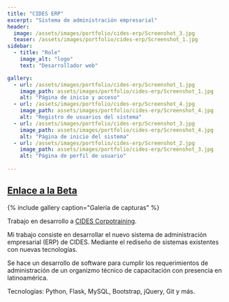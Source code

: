 ```yaml
---
title: "CIDES ERP"
excerpt: "Sistema de administración empresarial"
header:
  image: /assets/images/portfolio/cides-erp/Screenshot_3.jpg
  teaser: /assets/images/portfolio/cides-erp/Screenshot_1.jpg
sidebar:
  - title: "Role"    
    image_alt: "logo"
    text: "Desarrollador web"

gallery:
  - url: /assets/images/portfolio/cides-erp/Screenshot_1.jpg
    image_path: assets/images/portfolio/cides-erp/Screenshot_1.jpg
    alt: "Página de inicio y acceso"
  - url: /assets/images/portfolio/cides-erp/Screenshot_4.jpg
    image_path: assets/images/portfolio/cides-erp/Screenshot_4.jpg
    alt: "Registro de usuarios del sistema"
  - url: /assets/images/portfolio/cides-erp/Screenshot_3.jpg
    image_path: assets/images/portfolio/cides-erp/Screenshot_4.jpg
    alt: "Página de inicio del sistema"
  - url: /assets/images/portfolio/cides-erp/Screenshot_2.jpg
    image_path: assets/images/portfolio/cides-erp/Screenshot_3.jpg
    alt: "Página de perfil de usuario"
  
---
```


## [Enlace a la Beta](https://erp-test.cides.com/)

{% include gallery caption="Galería de capturas" %}

Trabajo en desarrollo a [CIDES Corpotraining](https://www.cides.com/). 

Mi trabajo consiste en desarrollar el nuevo sistema de administración empresarial (ERP) de CIDES. Mediante el rediseño de sistemas existentes con nuevas tecnologías. 

Se hace un desarrollo de software para cumplir los requerimientos de administración de un organizmo técnico de capacitación con presencia en latinoamérica. 

Tecnologías: Python, Flask, MySQL, Bootstrap, jQuery, Git y más. 




